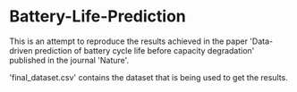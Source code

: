 # Battery-Life-Prediction

This is an attempt to reproduce the results achieved in the paper 'Data-driven prediction of battery cycle life before
capacity degradation' published in the journal 'Nature'.

'final_dataset.csv' contains the dataset that is being used to get the results.
